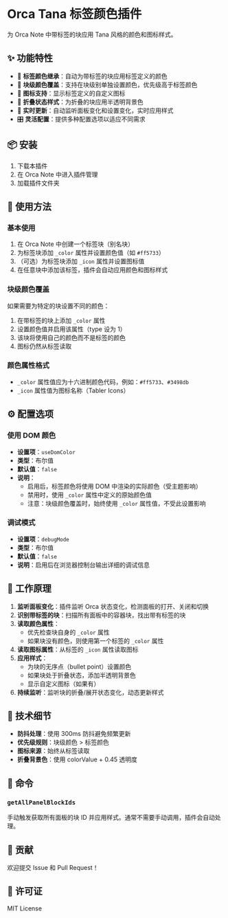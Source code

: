 # Orca Tana 标签颜色插件

为 Orca Note 中带标签的块应用 Tana 风格的颜色和图标样式。

## ✨ 功能特性

- 🎨 **标签颜色继承**：自动为带标签的块应用标签定义的颜色
- 🎯 **块级颜色覆盖**：支持在块级别单独设置颜色，优先级高于标签颜色
- 🔖 **图标支持**：显示标签定义的自定义图标
- 🎪 **折叠状态样式**：为折叠的块应用半透明背景色
- 🔄 **实时更新**：自动监听面板变化和设置变化，实时应用样式
- 🎛️ **灵活配置**：提供多种配置选项以适应不同需求

## 📦 安装

1. 下载本插件
2. 在 Orca Note 中进入插件管理
3. 加载插件文件夹

## 🚀 使用方法

### 基本使用

1. 在 Orca Note 中创建一个标签块（别名块）
2. 为标签块添加 `_color` 属性并设置颜色值（如 `#ff5733`）
3. （可选）为标签块添加 `_icon` 属性并设置图标值
4. 在任意块中添加该标签，插件会自动应用颜色和图标样式

### 块级颜色覆盖

如果需要为特定的块设置不同的颜色：

1. 在带标签的块上添加 `_color` 属性
2. 设置颜色值并启用该属性（type 设为 1）
3. 该块将使用自己的颜色而不是标签的颜色
4. 图标仍然从标签读取

### 颜色属性格式

- `_color` 属性值应为十六进制颜色代码，例如：`#ff5733`、`#3498db`
- `_icon` 属性值为图标名称（Tabler Icons）

## ⚙️ 配置选项

### 使用 DOM 颜色

- **设置项**：`useDomColor`
- **类型**：布尔值
- **默认值**：`false`
- **说明**：
  - 启用后，标签颜色将使用 DOM 中渲染的实际颜色（受主题影响）
  - 禁用时，使用 `_color` 属性中定义的原始颜色值
  - 注意：块级颜色覆盖时，始终使用 `_color` 属性值，不受此设置影响

### 调试模式

- **设置项**：`debugMode`
- **类型**：布尔值
- **默认值**：`false`
- **说明**：启用后在浏览器控制台输出详细的调试信息

## 🎯 工作原理

1. **监听面板变化**：插件监听 Orca 状态变化，检测面板的打开、关闭和切换
2. **识别带标签的块**：扫描所有面板中的容器块，找出带有标签的块
3. **读取颜色属性**：
   - 优先检查块自身的 `_color` 属性
   - 如果块没有颜色，则使用第一个标签的 `_color` 属性
4. **读取图标属性**：从标签的 `_icon` 属性读取图标
5. **应用样式**：
   - 为块的无序点（bullet point）设置颜色
   - 如果块处于折叠状态，添加半透明背景色
   - 显示自定义图标（如果有）
6. **持续监听**：监听块的折叠/展开状态变化，动态更新样式

## 🔧 技术细节

- **防抖处理**：使用 300ms 防抖避免频繁更新
- **优先级规则**：块级颜色 > 标签颜色
- **图标来源**：始终从标签读取
- **折叠背景色**：使用 colorValue + 0.45 透明度

## 📝 命令

### `getAllPanelBlockIds`

手动触发获取所有面板的块 ID 并应用样式。通常不需要手动调用，插件会自动处理。

## 🤝 贡献

欢迎提交 Issue 和 Pull Request！

## 📄 许可证

MIT License
